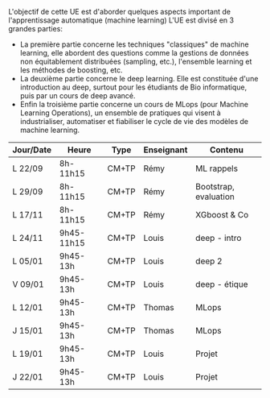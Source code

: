 L'objectif de cette UE est d'aborder quelques aspects important de l'apprentissage automatique (machine learning)
L'UE est divisé en 3 grandes parties:
 * La première partie concerne les techniques "classiques" de machine learning, elle abordent des questions comme la gestions de données non équitablement distribuées (sampling, etc.), l'ensemble learning et les méthodes de boosting, etc.
 * La deuxième partie concerne le deep learning. Elle est constituée d'une introduction au deep, surtout pour les étudiants de Bio informatique, puis par un cours de deep avancé.
 * Enfin la troisième partie concerne un cours de MLops (pour Machine Learning Operations), un ensemble de pratiques qui visent à industrialiser, automatiser et fiabiliser le cycle de vie des modèles de machine learning.


| Jour/Date | Heure       | Type        | Enseignant | Contenu |
|-----------|-------------|-------------|------------|------------|
| L 22/09   | 8h-11h15     | CM+TP          | Rémy       | ML rappels |
| L 29/09   | 8h-11h15     | CM+TP          | Rémy       | Bootstrap, evaluation |
| L 17/11   | 8h-11h15     | CM+TP          | Rémy      | XGboost & Co |
| L 24/11   | 9h45-11h15   | CM+TP          | Louis     | deep - intro |
| L 05/01   | 9h45-13h     | CM+TP          |  Louis    | deep 2 |
| V 09/01   | 9h45-13h     | CM+TP          | Louis      | deep - étique |
| L 12/01   | 9h45-13h     | CM+TP | Thomas     | MLops |
| J 15/01   | 9h45-13h     | CM+TP | Thomas     | MLops |
| L 19/01   | 9h45-13h     | CM+TP | Louis      | Projet  |
| J 22/01   | 9h45-13h     | CM+TP | Louis      | Projet  |
